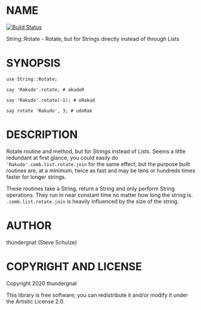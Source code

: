 NAME
====

[![Build Status](https://travis-ci.org/thundergnat/String-Rotate.svg?branch=master)](https://travis-ci.org/thundergnat/String-Rotate)

String::Rotate - Rotate, but for Strings directly instead of through Lists

SYNOPSIS
========

```perl6
use String::Rotate;

say 'Rakudo'.rotate; # akudoR

say 'Rakudo'.rotate(-1); # oRakud

say rotate 'Rakudo', 3; # udoRak
```

DESCRIPTION
===========

Rotate routine and method, but for Strings instead of Lists. Seems a little redundant at first glance, you could easily do `'Rakudo'.comb.list.rotate.join` for the same effect, but the purpose built routines are, at a minimum, twice as fast and may be tens or hundreds times faster for longer strings.

These routines take a String, return a String and only perform String operations. They run in near constant time no matter how long the string is. `.comb.list.rotate.join` is heavily influenced by the size of the string.

AUTHOR
======

thundergnat (Steve Schulze)

COPYRIGHT AND LICENSE
=====================

Copyright 2020 thundergnat

This library is free software; you can redistribute it and/or modify it under the Artistic License 2.0.

